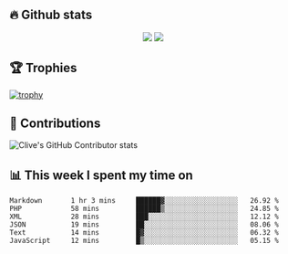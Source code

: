 ## &#128293; Github stats

<!-- GitHub Readme Streak Stats - https://github.com/DenverCoder1/github-readme-streak-stats -->
<p align="center">

<picture>
  <source 
    srcset="https://github-readme-stats.vercel.app/api?username=clivewalkden&count_private=true&show_icons=true&theme=darcula"
    media="(prefers-color-scheme: dark)"
  />
  <source
    srcset="https://github-readme-stats.vercel.app/api?username=clivewalkden&count_private=true&show_icons=true&theme=calm"
    media="(prefers-color-scheme: light), (prefers-color-scheme: no-preference)"
  />
  <img src="https://github-readme-stats.vercel.app/api?username=clivewalkden&count_private=true&show_icons=true&theme=darcula" />
</picture>

<a href="https://git.io/streak-stats" target="_blank">
  <img src="http://github-readme-streak-stats.herokuapp.com?user=clivewalkden&theme=darcula&date_format=j%20M%5B%20Y%5D" />
</a>

</p>

## &#127942; Trophies
[![trophy](https://github-profile-trophy.vercel.app/?username=clivewalkden&theme=onedark)](https://github.com/clivewalkden/github-profile-trophy)

## &#129309; Contributions
![Clive's GitHub Contributor stats](https://github-contributor-stats.vercel.app/api?username=clivewalkden)

## &#128202; This week I spent my time on
<!--START_SECTION:waka-->

```text
Markdown       1 hr 3 mins     ██████▓░░░░░░░░░░░░░░░░░░   26.92 %
PHP            58 mins         ██████▒░░░░░░░░░░░░░░░░░░   24.85 %
XML            28 mins         ███░░░░░░░░░░░░░░░░░░░░░░   12.12 %
JSON           19 mins         ██░░░░░░░░░░░░░░░░░░░░░░░   08.06 %
Text           14 mins         █▓░░░░░░░░░░░░░░░░░░░░░░░   06.32 %
JavaScript     12 mins         █▒░░░░░░░░░░░░░░░░░░░░░░░   05.15 %
```

<!--END_SECTION:waka-->
